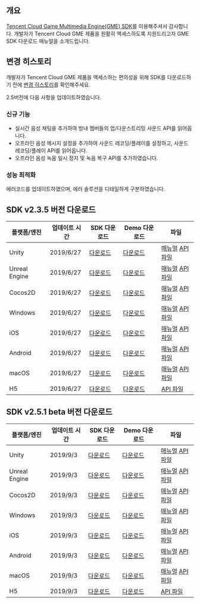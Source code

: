 ## 개요
[Tencent Cloud Game Multimedia Engine(GME) SDK](https://cloud.tencent.com/product/tmg?idx=1)를 이용해주셔서 감사합니다. 개발자가 Tencent Cloud GME 제품을 원활히 액세스하도록 지원드리고자 GME SDK 다운로드 매뉴얼을 소개드립니다.

## 변경 히스토리
개발자가 Tencent Cloud GME 제품을 액세스하는 편의성을 위해 SDK를 다운로드하기 전에 [변경 히스토리](https://intl.cloud.tencent.com/document/product/607/11904)를 확인해주세요.

2.5버전에 다음 사항을 업데이트하였습니다.

### 신규 기능
- 실시간 음성 채팅을 추가하여 방내 멤버들의 업/다운스트리밍 사운드 API를 읽어옵니다.
- 오프라인 음성 메시지 설정을 추가하여 사운드 레코딩/플레이를 설정하고, 사운드 레코딩/플레이 API를 읽어옵니다.
- 오프라인 음성 녹음 일시 정지 및 녹음 복구 API를 추가하였습니다.

### 성능 최적화
에러코드를 업데이트하였으며, 에러 솔루션을 디테일하게 구분하였습니다.


## SDK v2.3.5 버전 다운로드

|플랫폼/엔진  | 업데이트 시간        |SDK 다운로드|Demo 다운로드|파일|
|-------------| ------------- | ------------- |------------- |------------- |
|Unity|2019/6/27 |[다운로드](http://dldir1.qq.com/hudongzhibo/QCloud_TGP/GME/GME2.3.5/GME_Unity_Audio_SDK_2.3.5.8022.zip)|[다운로드](http://dldir1.qq.com/hudongzhibo/QCloud_TGP/GME/GME2.3.5/GME_Unity_Audio_Demo_2.3.5.8022.zip)|[매뉴얼](https://intl.cloud.tencent.com/document/product/607/18158) [API 파일](https://intl.cloud.tencent.com/document/product/607/15210)|
|Unreal Engine|2019/6/27|[다운로드](http://dldir1.qq.com/hudongzhibo/QCloud_TGP/GME/GME2.3.5/GME_Unreal_Audio_SDK_2.3.5.8022.zip)|[다운로드](http://dldir1.qq.com/hudongzhibo/QCloud_TGP/GME/GME2.3.5/GME_Unreal_Audio_Demo_2.3.5.8022.zip)|[매뉴얼](https://intl.cloud.tencent.com/document/product/607/18158) [API 파일](https://intl.cloud.tencent.com/document/product/607/15210)|
|Cocos2D|2019/6/27 |[다운로드](http://dldir1.qq.com/hudongzhibo/QCloud_TGP/GME/GME2.3.5/GME_Cocos_Audio_SDK_2.3.5.8022.zip)|[다운로드](http://dldir1.qq.com/hudongzhibo/QCloud_TGP/GME/GME2.3.5/GME_Cocos_Audio_Demo_2.3.5.8022.zip)|[매뉴얼](https://intl.cloud.tencent.com/document/product/607/18158) [API 파일](https://intl.cloud.tencent.com/document/product/607/15210)|
|Windows |2019/6/27 |[다운로드](http://dldir1.qq.com/hudongzhibo/QCloud_TGP/GME/GME2.3.5/GME_Windows_audio_sdk_2.3.5.7870.zip)|[다운로드](http://dldir1.qq.com/hudongzhibo/QCloud_TGP/GME/GME2.3.5/GME_Windows_audio_demo_2.3.5.7870.zip)  |[매뉴얼](https://intl.cloud.tencent.com/document/product/607/18158) [API 파일](https://intl.cloud.tencent.com/document/product/607/15210)|
|iOS|2019/6/27 |[다운로드](http://dldir1.qq.com/hudongzhibo/QCloud_TGP/GME/GME2.3.5/GME_ios_audio_sdk_2.3.5.7870.zip)|[다운로드](http://dldir1.qq.com/hudongzhibo/QCloud_TGP/GME/GME2.3.5/GME_ios_audio_demo_2.3.5.7870.zip)|[매뉴얼](https://intl.cloud.tencent.com/document/product/607/18158) [API 파일](https://intl.cloud.tencent.com/document/product/607/15210)|
|Android |2019/6/27 |[다운로드](http://dldir1.qq.com/hudongzhibo/QCloud_TGP/GME/GME2.3.5/GME_android_audio_sdk_2.3.5.7870.zip)|[다운로드](http://dldir1.qq.com/hudongzhibo/QCloud_TGP/GME/GME2.3.5/GME_android_audio_demo_2.3.5.7870.zip)|[매뉴얼](https://intl.cloud.tencent.com/document/product/607/18158) [API 파일](https://intl.cloud.tencent.com/document/product/607/15210)|
| macOS |2019/6/27 |[다운로드](http://dldir1.qq.com/hudongzhibo/QCloud_TGP/GME/GME2.3.5/GME_mac_audio_sdk_2.3.5.7870.zip)|[다운로드](http://dldir1.qq.com/hudongzhibo/QCloud_TGP/GME/GME2.3.5/GME_mac_audio_demo_2.3.5.7870.zip)|[매뉴얼](https://intl.cloud.tencent.com/document/product/607/18158) [API 파일](https://intl.cloud.tencent.com/document/product/607/15210)|
| H5 |2019/6/27|[다운로드](http://dldir1.qq.com/hudongzhibo/QCloud_TGP/GME/GME2.3.5/GME_H5_Audio_SDK_2.3.5.112.zip)|[다운로드](http://dldir1.qq.com/hudongzhibo/QCloud_TGP/GME/GME2.3.5/GME_H5_Audio_Sample_2.3.5.112.zip)| [API 파일](https://intl.cloud.tencent.com/document/product/607/15210)|


## SDK v2.5.1 beta 버전 다운로드

|플랫폼/엔진  | 업데이트 시간        |SDK 다운로드|Demo 다운로드|파일|
|-------------| ------------- | ------------- |------------- |------------- |
|Unity|2019/9/3 |[다운로드](http://dldir1.qq.com/hudongzhibo/QCloud_TGP/GME/GME2.5.1/GME_Unity_Audio_SDK_2.5.1.9.zip)|[다운로드](http://dldir1.qq.com/hudongzhibo/QCloud_TGP/GME/GME2.5.1/GME_Unity_Audio_Demo_2.5.1.9.zip)|[매뉴얼](https://intl.cloud.tencent.com/document/product/607/18158) [API 파일](https://intl.cloud.tencent.com/document/product/607/15210)|
|Unreal Engine|2019/9/3|[다운로드](http://dldir1.qq.com/hudongzhibo/QCloud_TGP/GME/GME2.5.1/GME_Unreal_Audio_SDK_2.5.1.9.zip)|[다운로드](http://dldir1.qq.com/hudongzhibo/QCloud_TGP/GME/GME2.5.1/GME_Unreal_Audio_Demo_2.5.1.9.zip)|[매뉴얼](https://intl.cloud.tencent.com/document/product/607/18158) [API 파일](https://intl.cloud.tencent.com/document/product/607/15210)|
|Cocos2D|2019/9/3 |[다운로드](http://dldir1.qq.com/hudongzhibo/QCloud_TGP/GME/GME2.5.1/GME_Cocos_Audio_SDK_2.5.1.9.zip)|[다운로드](http://dldir1.qq.com/hudongzhibo/QCloud_TGP/GME/GME2.5.1/GME_Cocos_Audio_Demo_2.5.1.9.zip)|[매뉴얼](https://intl.cloud.tencent.com/document/product/607/18158) [API 파일](https://intl.cloud.tencent.com/document/product/607/15210)|
|Windows |2019/9/3 |[다운로드](http://dldir1.qq.com/hudongzhibo/QCloud_TGP/GME/GME2.5.1/GME_Windows_audio_sdk_2.5.1.6.zip)|[다운로드](http://dldir1.qq.com/hudongzhibo/QCloud_TGP/GME/GME2.5.1/GME_Windows_audio_demo_2.5.1.6.zip)  |[매뉴얼](https://intl.cloud.tencent.com/document/product/607/18158) [API 파일](https://intl.cloud.tencent.com/document/product/607/15210)|
|iOS|2019/9/3 |[다운로드](http://dldir1.qq.com/hudongzhibo/QCloud_TGP/GME/GME2.5.1/GME_ios_audio_sdk_2.5.1.7.zip)|[다운로드](http://dldir1.qq.com/hudongzhibo/QCloud_TGP/GME/GME2.5.1/GME_ios_audio_demo_2.5.1.7.zip)|[매뉴얼](https://intl.cloud.tencent.com/document/product/607/18158) [API 파일](https://intl.cloud.tencent.com/document/product/607/15210)|
|Android |2019/9/3 |[다운로드](http://dldir1.qq.com/hudongzhibo/QCloud_TGP/GME/GME2.5.1/GME_android_audio_sdk_2.5.1.5.zip)|[다운로드](http://dldir1.qq.com/hudongzhibo/QCloud_TGP/GME/GME2.5.1/GME_android_audio_demo_2.5.1.5.zip)|[매뉴얼](https://intl.cloud.tencent.com/document/product/607/18158) [API 파일](https://intl.cloud.tencent.com/document/product/607/15210)|
| macOS |2019/9/3 |[다운로드](http://dldir1.qq.com/hudongzhibo/QCloud_TGP/GME/GME2.5.1/GME_mac_audio_sdk_2.5.1.6.zip)|[다운로드](http://dldir1.qq.com/hudongzhibo/QCloud_TGP/GME/GME2.5.1/GME_mac_audio_demo_2.5.1.6.zip)|[매뉴얼](https://intl.cloud.tencent.com/document/product/607/18158) [API 파일](https://intl.cloud.tencent.com/document/product/607/15210)|
| H5 |2019/9/3|[다운로드](http://dldir1.qq.com/hudongzhibo/QCloud_TGP/GME/GME2.3.5/GME_H5_Audio_SDK_2.3.5.112.zip)|[다운로드](http://dldir1.qq.com/hudongzhibo/QCloud_TGP/GME/GME2.3.5/GME_H5_Audio_Sample_2.3.5.112.zip)| [API 파일](https://intl.cloud.tencent.com/document/product/607/15210)|


